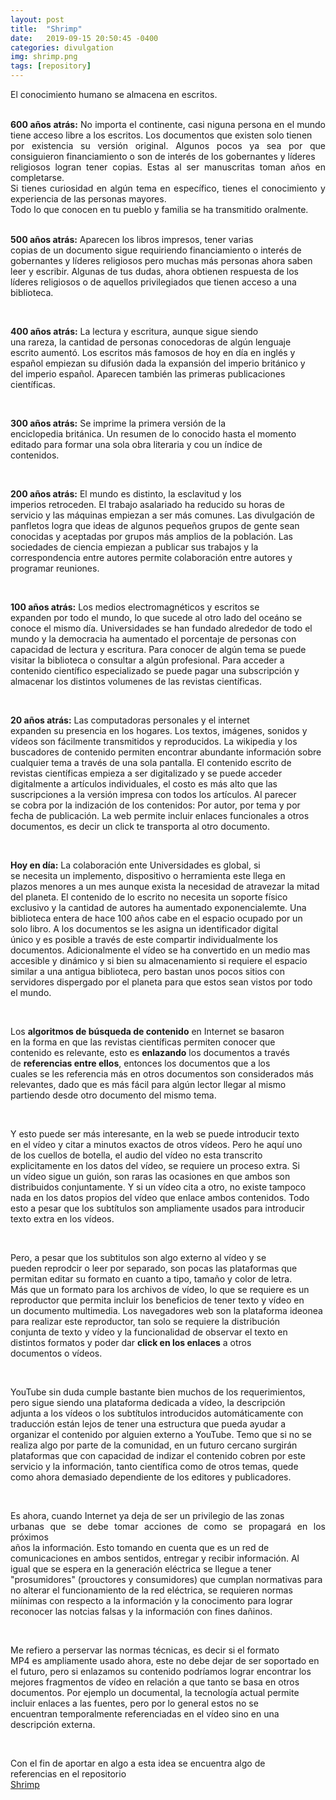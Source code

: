 ```yaml
---
layout: post
title:  "Shrimp"
date:   2019-09-15 20:50:45 -0400
categories: divulgation
img: shrimp.png
tags: [repository]
---
```


El conocimiento humano se almacena en escritos.

<div style="text-align: justify; white-space: pre-line;">
<b>600 años atrás:</b> No importa el continente, casi niguna persona en el mundo tiene acceso libre a los escritos. Los documentos que existen solo tienen 
por existencia su versión original. Algunos pocos ya sea por que consiguieron financiamiento o son de interés de los gobernantes y líderes
religiosos logran tener copias. Estas al ser manuscritas toman años en completarse. 
Si tienes curiosidad en algún tema en específico, tienes el conocimiento y experiencia de las personas mayores. 
Todo lo que conocen en tu pueblo y familia se ha transmitido oralmente.

<b>500 años atrás:</b> Aparecen los libros impresos, tener varias copias de un documento sigue requiriendo financiamiento o interés de gobernantes y
líderes religiosos pero muchas más personas ahora saben leer y escribir.
Algunas de tus dudas, ahora obtienen respuesta de los líderes religiosos o de aquellos privilegiados que tienen acceso a una biblioteca.

<b>400 años atrás:</b> La lectura y escritura, aunque sigue siendo una rareza, la cantidad de personas conocedoras de algún lenguaje escrito aumentó.
Los escritos más famosos de hoy en día en inglés y español empiezan su difusión dada la expansión del imperio británico y del imperio español.
Aparecen también las primeras publicaciones científicas.

<b>300 años atrás:</b> Se imprime la primera versión de la enciclopedia británica. Un resumen de lo conocido hasta el momento editado para formar
una sola obra literaria y cou un índice de contenidos.

<b>200 años atrás:</b> El mundo es distinto, la esclavitud y los imperios retroceden. El trabajo asalariado ha reducido su horas de servicio y 
las máquinas empiezan a ser más comunes. Las divulgación de panfletos logra que ideas de algunos pequeños grupos de gente sean conocidas y
aceptadas por grupos más amplios de la población. Las sociedades de ciencia empiezan a publicar sus trabajos y la correspondencia entre autores
permite colaboración entre autores y programar reuniones. 

<b>100 años atrás:</b> Los medios electromagnéticos y escritos se expanden por todo el mundo, lo que sucede al otro lado del oceáno se conoce el mismo 
día. Universidades se han fundado alrededor de todo el mundo y la democracia ha aumentado el porcentaje de personas con capacidad de lectura y
escritura.  Para conocer de algún tema se puede visitar la biblioteca o consultar a algún profesional. Para acceder a contenido científico 
especializado se puede pagar una subscripción y almacenar los distintos volumenes de las revistas científicas. 

<b>20 años atrás:</b> Las computadoras personales y el internet expanden su presencia en los hogares. Los textos, imágenes, sonidos y vídeos son 
fácilmente transmitidos y reproducidos. La wikipedia y los buscadores de contenido permiten encontrar abundante información sobre cualquier tema 
a través de una sola pantalla.  El contenido escrito de revistas científicas empieza a ser digitalizado y se puede acceder digitalmente 
a artículos individuales, el costo es más alto que las suscripciones a la versión impresa con todos los artículos. Al parecer se cobra  por la
indización de los contenidos: Por autor, por tema y por fecha de publicación.
La web permite incluir enlaces funcionales a otros documentos, es decir un click te transporta al otro documento.

<b>Hoy en día:</b> La colaboración ente Universidades es global, si se necesita un implemento, dispositivo o herramienta este llega en plazos
menores a un mes aunque exista la necesidad de atravezar la mitad del planeta. El contenido de lo escrito no necesita un soporte físico exclusivo y 
la cantidad de autores ha aumentado exponencialemte.
Una biblioteca entera de hace 100 años cabe en el espacio ocupado por un solo libro. A los documentos se les asigna un identificador digital único 
y es posible a través de este compartir individualmente los documentos. 
Adicionalmente el vídeo se ha convertido en un medio mas accesible y dinámico y si bien su almacenamiento si requiere el espacio similar a una antigua biblioteca, pero bastan unos pocos sitios
con servidores dispergado por el planeta para que estos sean vistos por todo el mundo. 

Los <b>algoritmos de búsqueda de contenido</b> en Internet se basaron en la forma en que las revistas científicas permiten conocer 
que contenido es relevante, esto es <b>enlazando</b> los documentos a través de <b>referencias entre ellos</b>, entonces los documentos que a los cuales
se les referencia más en otros documentos son considerados más relevantes, dado que es más fácil para algún lector llegar al mismo partiendo
desde otro documento del mismo tema.


Y esto puede ser más interesante, en la web se puede introducir texto en el vídeo y citar a minutos exactos de otros vídeos. Pero he aquí uno de los cuellos de botella, el audio del vídeo no esta transcrito explicitamente en los datos del vídeo, se requiere un proceso extra. Si un vídeo sigue
un guión, son raras las ocasiones en que ambos son distribuidos conjuntamente. Y si un vídeo cita a otro, no existe tampoco nada en los datos
propios del vídeo que enlace ambos contenidos. Todo esto a pesar que los subtítulos son ampliamente usados para introducir 
texto extra en los vídeos.

Pero, a pesar que los subtitulos son algo externo al vídeo y se pueden reprodcir o leer por separado, son pocas las plataformas que permitan editar su formato en 
cuanto a tipo, tamaño y color de letra. Más que un formato para los archivos de vídeo, lo que se requiere es un reproductor que permita incluir
los beneficios de tener texto y vídeo en un documento multimedia. Los navegadores web son la plataforma ideonea para realizar este reproductor,
tan solo se requiere la distribución conjunta de texto y vídeo y la funcionalidad de observar el texto en distintos formatos y poder dar <b> click en los 
enlaces</b> a otros documentos o vídeos.


YouTube sin duda cumple bastante bien muchos de los requerimientos, pero sigue siendo una plataforma dedicada a vídeo, la descripción adjunta a
los vídeos o los subtítulos introducidos automáticamente con traducción están lejos de tener una estructura que pueda ayudar a organizar el
contenido por alguien externo a YouTube. Temo que si no se realiza algo por parte de la comunidad, en un futuro cercano surgirán plataformas
que con capacidad de indizar el contenido cobren por este servicio y la información, tanto científica como de otros temas, quede como ahora demasiado dependiente de los editores
y publicadores.

Es ahora, cuando Internet ya deja de ser un privilegio de las zonas urbanas que se debe tomar acciones de como se propagará en los próximos años la
información. Esto tomando en cuenta que es un red de comunicaciones en ambos sentidos, entregar y recibir información. Al igual que se espera en la generación
eléctrica se llegue a tener "prosumidores" (prouctores y consumidores) que cumplan normativas para no alterar el funcionamiento de la red eléctrica,
se requieren normas miínimas con respecto a la información y la conocimento para lograr reconocer las notcias falsas y la información con fines dañinos.

Me refiero a perservar las normas técnicas, es decir si el formato MP4 es ampliamente usado ahora, este no debe dejar de ser soportado en el futuro,
pero si enlazamos su contenido podríamos lograr encontrar los mejores fragmentos de vídeo en relación a que tanto se basa en otros documentos.
Por ejemplo un documental, la tecnología actual permite incluir enlaces a las fuentes, pero por lo general estos no se encuentran temporalmente referenciadas en el vídeo sino en una descripción externa.

Con el fin de aportar en algo a esta idea se encuentra algo de referencias en el repositorio <a href=https://github.com/MOTEorg/Shrimp>Shrimp</a>

</div>






